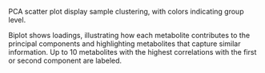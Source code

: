 PCA scatter plot display sample clustering, with colors indicating group level.

Biplot shows loadings, illustrating how each metabolite contributes to the principal components and highlighting metabolites that capture similar information. Up to 10 metabolites with the highest correlations with the first or second component are labeled.